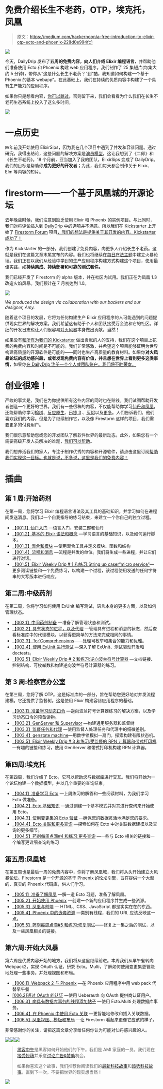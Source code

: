 # 免费介绍长生不老药，OTP，埃克托，凤凰

> 原文：<https://medium.com/hackernoon/a-free-introduction-to-elixir-otp-ecto-and-phoenix-228d0e994fc1>

![](img/0fcf608ca4665026a9934586bb335fd6.png)

今天，DailyDrip 发布了**五周的免费内容，向人们介绍 Elixir 编程语言**，并帮助他们准备使用 Ecto 和 Phoenix 构建 web 应用程序。我们制作了 25 集短片(每集大约 5 分钟)，带你从“这是什么长生不老药？”到“酷，我知道如何构建一个基于 Phoenix 的基本 webapp”。在此基础上，我们在持续的优质内容中构建了一个具有生产能力的应用程序。

如果你只是想看内容，[你可以跳过](#e4e5)，否则留下来，我们会看看为什么我们在长生不老药生态系统上投入了这么多时间。

![](img/84f1e50c2d6b85c2d95d6d4e3bf9f292.png)

# 一点历史

四年前我开始使用 ElixirSips，因为我在几个项目中遇到了并发和容错问题。通过研究，我得出结论，这些问题的解决方案是[演员模型](https://en.wikipedia.org/wiki/Actor_model)，这让我想到了《二郎》和《长生不老药》。18 个月前，亚当加入了我的团队，ElixirSips 变成了 DailyDrip。我们的目标是帮助你**成为更好的开发者**；为此，我们每天都会制作关于 Elixir、Elm 等内容的短片。

# firestorm——一个基于凤凰城的开源论坛

去年晚些时候，我们注意到缺乏使用 Elixir 和 Phoenix 的实例项目。与此同时，我们对将评论插入到 [DailyDrip](https://www.dailydrip.com) 中的选项并不满意。所以我们在 Kickstarter 上开始了 [Firestorm Forum](http://firestormforum.org) 项目[，我们的想法是提供关于其开发的内容。Kickstarter 成功了！](http://kickstarter.com/projects/1003377429/firestorm-an-open-source-forum-in-phoenix-from-eli)

作为 Kickstarter 的一部分，我们创建了免费内容，向更多人介绍长生不老药。这就是我们在这篇文章末尾宣布的内容。我们也将继续在[每日疗法主题](https://www.dailydrip.com/topics/elixir)中建立火暴论坛。我们正在以我们从经验中学到的生产应用程序构建方式构建这个项目，使用最佳实践，如**持续集成、持续部署和可靠的测试套件。**

我们已经开发了 Firestorm 的 alpha 版本，并在社区内试用。我们正在为凤凰 1.3 改造火焰风暴。我们预计在 7 月初达到 1.0。

![](img/0755866eb3355ff504c07ae874f9bbd7.png)

*We produced the design via collaboration with our backers and our designer, Amy.*

随着这个项目的发展，它将为任何构建生产 Elixir 应用程序的人可能遇到的问题提供现实世界的解决方案。我们希望这有助于个人和团队接受万金油和它的社区。详细的开发日志也让人们很容易[对火风暴](http://github.com/dailydrip/firestorm)本身做出贡献，当然！

如果没有[和所有为我们的 Kickstarter](https://github.com/dailydrip/firestorm/blob/master/PATRONS.md) 做出贡献的人的支持，我们在这个项目上花费的免费内容和时间是不可能的。我们非常感激，并希望这个项目能够证明为世界构建高质量的开源软件是可能的——同时也生产高质量的教育材料。如果你**对火风暴论坛的成功感兴趣，**或者发现免费内容有价值，并且**想在世界上看到更多这类事情**，如果你[在 DailyDrip 注册一个个人或团队账户，我们将不胜荣幸。](https://www.dailydrip.com/pages/pricing)

# 创业很难！

严峻的事实是，我们在为你提供所有这些内容的同时也在赔钱。我们试图帮助开发者创造一个更好的世界。我们有一些很棒的内容，不仅能帮助你学习[仙丹和凤凰](https://www.dailydrip.com/topics/elixir)，还能帮助你学习[榆树](https://www.dailydrip.com/topics/elm)、[反应原生](https://www.dailydrip.com/topics/react-native)、[迅捷 3](https://www.dailydrip.com/topics/swift) 、[灰烬](https://www.dailydrip.com/topics/ember)以及[更多](https://www.dailydrip.com/topics)。人们告诉我们，他们喜欢我们的内容，但是为了继续制作它，以及像 Firestorm 这样的项目，我们需要更多的付费用户。

我们很乐意帮助您或您的开发团队了解软件世界的最新动态。此外，如果您有一个需要高级开发人员解决的难题，[我们可以帮助](mailto:support@dailydrip.com)。

我们想养活我们的家人，专注于制作优秀的内容和开源软件，请点击这里订阅[帮助我们实现这一目标。也就是说，不多说，这里是我们的免费内容！](https://www.dailydrip.com/pages/pricing)

# 插曲

## 第 1 周:开始药剂

在第一周，您将学习 Elixir 编程语言语法及其工具的基础知识，并学习如何在进程间发送消息。我们以一个自我指导的练习结束，来建立一个你自己的独立过程。

*   [【001.1】仙丹入门](https://www.dailydrip.com/topics/elixir/drips/introduction-to-elixir) —语言入门，安装二郎和仙丹
*   [【001.2】基本的 Elixir 语法和概念](https://www.dailydrip.com/topics/elixir/drips/basic-elixir-syntax-and-concepts) —学习语言的基础知识，以及如何运行脚本。
*   [【001.3】混合和模块](https://www.dailydrip.com/topics/elixir/drips/mix-and-modules-db615e15-d790-403d-a6d0-c65444e35ef2) —使用混合工具并定义模块、函数和结构
*   [【001.4】流程和消息](https://www.dailydrip.com/topics/elixir/drips/processes-and-messaging-08687de7-07c6-4cc3-b6c6-4398d137820c) —流程是并发的单位。我们将生成一些进程，并让它们进行对话。
*   [【001.5】Elixir Weekly Drip # 1 和练习:String up caser“micro service”](https://www.dailydrip.com/topics/elixir/drips/elixir-weekly-drip-1-and-exercise-string-upcaser-microservice)—更多阅读链接和一个免费练习，以构建一个过程，该过程使用发送的任何字符串的大写版本进行响应。

## 第二周:中级药剂

在第二周，你将学习如何使用 ExUnit 编写测试，语言本身的更多方面，以及如何管理状态。

*   [【002.1】中间药剂制备](https://www.dailydrip.com/topics/elixir/drips/intermediate-elixir-prep) —准备了解管理状态和测试。
*   [【002.2】具有状态的进程，以及代理](https://www.dailydrip.com/topics/elixir/drips/processes-with-state-and-agent) —管理具有进程和消息的状态，然后查看标准库中的代理模块，以获得更简单的方法来完成相同的事情。
*   [【002.3】‘for’Comprehensions](https://www.dailydrip.com/topics/elixir/drips/for-comprehensions)——处理可枚举和集合的能力和优雅。
*   [【002.4】使用 ExUnit 进行测试](https://www.dailydrip.com/topics/elixir/drips/testing-with-exunit) —深入了解 ExUnit、测试驱动开发和 doctests。
*   [【002.5】Elixir Weekly Drip # 2 和练习:逆向波兰符号计算器](https://www.dailydrip.com/topics/elixir/drips/elixir-weekly-drip-2-and-exercise-reverse-polish-notation-calculator) —文档链接、控制结构、可枚举数和构建逆向波兰符号计算器的练习。

## 第 3 周:检察官办公室

在第三周，您将了解 OTP。这是标准库的一部分，旨在帮助您更好地对并发流程建模。它还提供了监督树，这是使用 Elixir 构建容错应用程序的基础。

*   [【003.1】准备学习动态口令](https://www.dailydrip.com/topics/elixir/drips/preparing-to-learn-about-otp) —逆向波兰符号计算器练习的解决方案，以及学习动态口令的预备读物。
*   [【003.2】GenServer 和 Supervisor](https://www.dailydrip.com/topics/elixir/drips/genserver-and-supervisor) —构建通用服务器和监督树
*   [【003.3】监督任务和代理](https://www.dailydrip.com/topics/elixir/drips/supervising-tasks-and-agents) —使用监督人处理任务和代理中的细微差别。
*   [【003.4】genstate machine](https://www.dailydrip.com/topics/elixir/drips/genstatemachine)—用数字锁模拟一扇门，探索构建有限状态机。
*   [【003.5】Elixir Weekly Drip # 3 和练习:受监督的 RPN 计算器和带式打印机](https://www.dailydrip.com/topics/elixir/drips/elixir-weekly-drip-3-and-exercise-supervised-rpn-calculator-and-tape-printer) —有趣的链接和练习，使用 GenServer 和带式打印机构建 RPN 计算器。

## 第四周:埃克托

在第四周，我们介绍了 Ecto，它可以帮助您与数据库进行交互。我们将开始为一个论坛构建一个数据模型，并以几个重要的查询结束。

*   [【004.1】准备学习 Ecto](https://www.dailydrip.com/topics/elixir/drips/preparing-to-learn-about-ecto) —上周练习的解答和一些阅读材料，为我们学习 Ecto 做准备。
*   [【004.2】Ecto 基础知识](https://www.dailydrip.com/topics/elixir/drips/ecto-basics) —通过创建一个基本模式并对其进行查询来开始使用 Ecto。
*   [【004.3】使用变更集的 Ecto 验证](https://www.dailydrip.com/topics/elixir/drips/ecto-validation-with-changesets) —确保您的数据灵活地满足您的要求。
*   [【004.4】Ecto 关联和更多查询](https://www.dailydrip.com/topics/elixir/drips/ecto-associations-and-more-queries) —探索如何在 Ecto 中对关联数据建模以及查询的更多细节。
*   [【004.5】药剂每周点滴#4 和练习:更多查询](https://www.dailydrip.com/topics/elixir/drips/elixir-weekly-drip-4-and-exercise-more-queries) —一些与 Ecto 相关的链接和一个编写更详细查询的练习

## 第五周:凤凰城

在第五周也是最后一周的免费内容中，你将了解凤凰城，我们将从头开始建立火风暴论坛。Firestorm 是一个开源的基于 Phoenix 的论坛引擎，旨在提供一个大型的、真实的 Phoenix 代码库，供人们学习。

*   [【005.1】准备了解凤凰](https://www.dailydrip.com/topics/elixir/drips/preparing-to-learn-about-phoenix) —解一道 Ecto 习题，准备了解凤凰。
*   [【005.2】开始使用 Phoenix](https://www.dailydrip.com/topics/elixir/drips/getting-started-with-phoenix) —创建一个新的应用程序并生成一些资源。
*   [【005.3】凤凰与前端](https://www.dailydrip.com/topics/elixir/drips/phoenix-and-the-frontend) — HTML、CSS、JavaScript 都是实实在在的东西。
*   [【005.4】Phoenix 中的嵌套资源](https://www.dailydrip.com/topics/elixir/drips/nested-resources-in-phoenix) —类别有线程，我们的 URL 应该反映这一点。
*   [【005.5】药剂每周点滴#5 和练习:修复测试](https://www.dailydrip.com/topics/elixir/drips/elixir-weekly-drip-5-and-exercise-fix-tests)——修复上一集之后的测试，以及一些凤凰相关的链接。

## 第六周:开始大风暴

第六周是优质内容开始的地方，我们将从这里继续前进。本周我们从早午餐转向 Webpack2，实现 OAuth 认证，研究 Ecto。Multi，了解如何使用变更集更智能地处理一些事务，并处理视图和布局。

*   [【006.1】Webpack 2 与 Phoenix](https://www.dailydrip.com/topics/elixir/drips/webpack2-with-phoenix) —在 Phoenix 应用程序中用 web pack 代替早午餐
*   [[006.2]通过 OAuth 的认证](https://www.dailydrip.com/topics/elixir/drips/authentication-via-oauth) —使用 Ueberauth 向 OAuth 提供商认证用户。
*   [【006.3】向具有数据库事务的线程添加帖子](https://www.dailydrip.com/topics/elixir/drips/adding-posts-to-threads-with-database-transactions) —使用 Ecto.Multi 处理数据库事务。
*   [【006.4】在 Phoenix 中使用 Ecto 关联](https://www.dailydrip.com/topics/elixir/drips/using-ecto-associations-in-phoenix) —更智能地修改和插入关联数据。
*   [【006.5】凤凰视图、模板和布局](https://www.dailydrip.com/topics/elixir/drips/phoenix-views-templates-and-layouts) —让 Firestorm 看起来更像它应该的样子。

非常感谢你的关注，请把这篇文章分享给任何你认为可能对仙丹感兴趣的人。

[![](img/50ef4044ecd4e250b5d50f368b775d38.png)](http://bit.ly/HackernoonFB)[![](img/979d9a46439d5aebbdcdca574e21dc81.png)](https://goo.gl/k7XYbx)[![](img/2930ba6bd2c12218fdbbf7e02c8746ff.png)](https://goo.gl/4ofytp)

> [黑客中午](http://bit.ly/Hackernoon)是黑客如何开始他们的下午。我们是 AMI 家庭的一员。我们现在[接受投稿](http://bit.ly/hackernoonsubmission)并乐意[讨论广告&赞助](mailto:partners@amipublications.com)机会。
> 
> 如果你喜欢这个故事，我们推荐你阅读我们的[最新科技故事](http://bit.ly/hackernoonlatestt)和[趋势科技故事](https://hackernoon.com/trending)。直到下一次，不要把世界的现实想当然！

![](img/be0ca55ba73a573dce11effb2ee80d56.png)